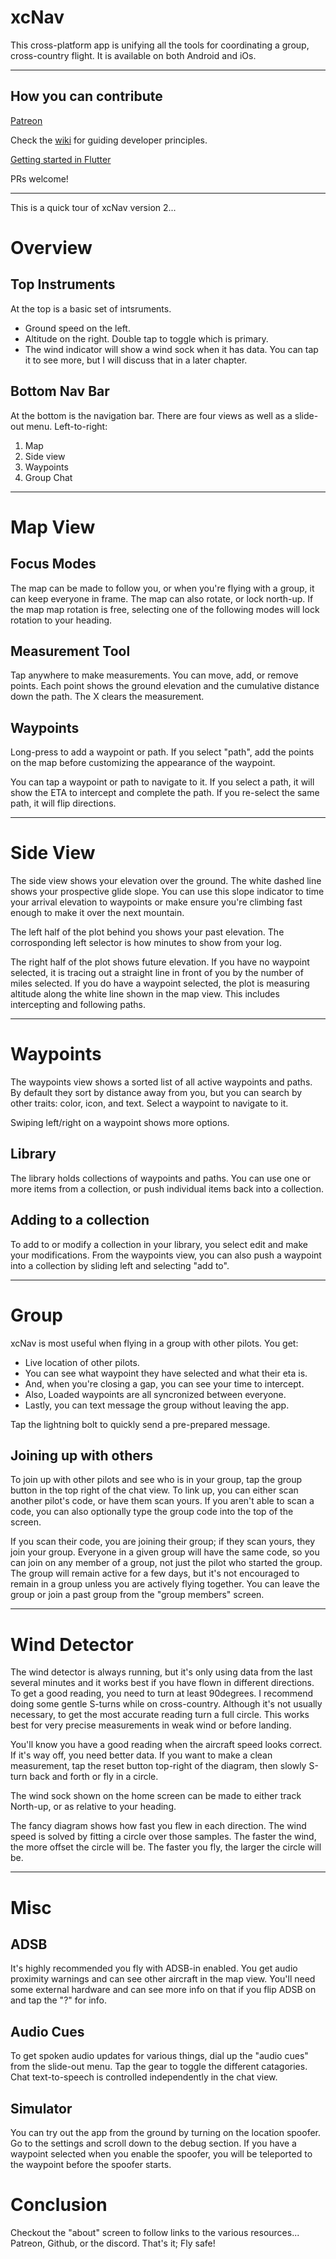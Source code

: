 # xcNav
This cross-platform app is unifying all the tools for coordinating a group, cross-country flight.
It is available on both Android and iOs.



---

## How you can contribute

[Patreon](https://www.patreon.com/xcnav)

Check the [wiki](https://github.com/eidolonFIRE/xcNav/wiki) for guiding developer principles.

[Getting started in Flutter](https://docs.flutter.dev/get-started/install)

PRs welcome!



------------------


This is a quick tour of xcNav version 2...




# Overview

##  Top Instruments
At the top is a basic set of intsruments.
- Ground speed on the left.
- Altitude on the right. Double tap to toggle which is primary.
- The wind indicator will show a wind sock when it has data. You can tap it to see more, but I will discuss that in a later chapter.

## Bottom Nav Bar
At the bottom is the navigation bar. There are four views as well as a slide-out menu.
Left-to-right:
1. Map
2. Side view
3. Waypoints
4. Group Chat

---
# Map View

## Focus Modes
The map can be made to follow you, or when you're flying with a group, it can keep everyone in frame.
The map can also rotate, or lock north-up. If the map map rotation is free, selecting one of the following modes will lock rotation to your heading.

## Measurement Tool
Tap anywhere to make measurements. You can move, add, or remove points. 
Each point shows the ground elevation and the cumulative distance down the path.
The X clears the measurement.

## Waypoints
Long-press to add a waypoint or path. If you select "path", add the points on the map before customizing the appearance of the waypoint.

You can tap a waypoint or path to navigate to it. If you select a path, it will show the ETA to intercept and complete the path. If you re-select the same path, it will flip directions.

---

# Side View
The side view shows your elevation over the ground. The white dashed line shows your prospective glide slope. You can use this slope indicator to time your arrival elevation to waypoints or make ensure you're climbing fast enough to make it over the next mountain.

The left half of the plot behind you shows your past elevation. The corrosponding left selector is how minutes to show from your log.

The right half of the plot shows future elevation. If you have no waypoint selected, it is tracing out a straight line in front of you by the number of miles selected. If you do have a waypoint selected, the plot is measuring altitude along the white line shown in the map view. This includes intercepting and following paths.


---


# Waypoints
The waypoints view shows a sorted list of all active waypoints and paths. By default they sort by distance away from you, but you can search by other traits: color, icon, and text. Select a waypoint to navigate to it.

Swiping left/right on a waypoint shows more options. 

## Library
The library holds collections of waypoints and paths. You can use one or more items from a collection, or push individual items back into a collection.

## Adding to a collection
To add to or modify a collection in your library, you select edit and make your modifications. 
From the waypoints view, you can also push a waypoint into a collection by sliding left and selecting "add to".

---
# Group
xcNav is most useful when flying in a group with other pilots.
You get:
- Live location of other pilots.
- You can see what waypoint they have selected and what their eta is.
- And, when you're closing a gap, you can see your time to intercept.
- Also, Loaded waypoints are all syncronized between everyone.
- Lastly, you can text message the group without leaving the app. 

Tap the lightning bolt to quickly send a pre-prepared message.

## Joining up with others
To join up with other pilots and see who is in your group, tap the group button in the top right of the chat view.
To link up, you can either scan another pilot's code, or have them scan yours. If you aren't able to scan a code, you can also optionally type the group code into the top of the screen.

If you scan their code, you are joining their group; if they scan yours, they join your group. Everyone in a given group will have the same code, so you can join on any member of a group, not just the pilot who started the group.
The group will remain active for a few days, but it's not encouraged to remain in a group unless you are actively flying together.
You can leave the group or join a past group from the "group members" screen.


---
# Wind Detector
The wind detector is always running, but it's only using data from the last several minutes and it works best if you have flown in different directions. To get a good reading, you need to turn at least 90degrees. I recommend doing some gentle S-turns while on cross-country. Although it's not usually necessary, to get the most accurate reading turn a full circle. This works best for very precise measurements in weak wind or before landing.

You'll know you have a good reading when the aircraft speed looks correct. If it's way off, you need better data. If you want to make a clean measurement, tap the reset button top-right of the diagram, then slowly S-turn back and forth or fly in a circle.

The wind sock shown on the home screen can be made to either track North-up, or as relative to your heading.

The fancy diagram shows how fast you flew in each direction. The wind speed is solved by fitting a circle over those samples. The faster the wind, the more offset the circle will be. The faster you fly, the larger the circle will be.

---
# Misc

## ADSB
It's highly recommended you fly with ADSB-in enabled. You get audio proximity warnings and can see other aircraft in the map view.
You'll need some external hardware and can see more info on that if you flip ADSB on and tap the "?" for info.

## Audio Cues
To get spoken audio updates for various things, dial up the "audio cues" from the slide-out menu. Tap the gear to toggle the different catagories.
Chat text-to-speech is controlled independently in the chat view.

## Simulator
You can try out the app from the ground by turning on the location spoofer. Go to the settings and scroll down to the debug section.
If you have a waypoint selected when you enable the spoofer, you will be teleported to the waypoint before the spoofer starts.

# Conclusion
Checkout the "about" screen to follow links to the various resources... Patreon, Github, or the discord.
That's it; Fly safe!

